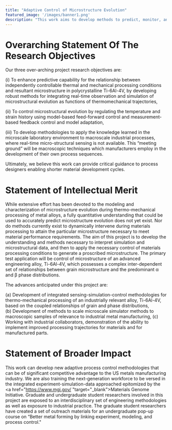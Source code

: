 ```yaml
---
title: "Adaptive Control of Microstructure Evolution"
featured_image: '/images/banner1.png'
description: "This work aims to develop methods to predict, monitor, and control microstructural evolution in real-time during thermomechanical processing of metals in order to optimize properties and reduce the time and cost to develop and adopt new materials in industrial applications."
---
```


# Overarching Statement Of The Research Objectives

Our three over-arching project research objectives are: 

(i) To enhance predictive capability for the relationship between independently controllable thermal and mechanical processing conditions and resultant microstructure in polycrystalline Ti-6Al-4V, by developing robust methods for integrating real-time observation and simulation of microstructural evolution as functions of thermomechanical trajectories,

(ii) To control microstructural evolution by regulating the temperature and strain history using model-based feed-forward control and measurement-based feedback control and model adaptation,

(iii) To develop methodologies to apply the knowledge learned in the microscale laboratory environment to macroscale industrial processes, where real-time micro-structural sensing is not available. This “meeting ground” will be macroscopic techniques which manufacturers employ in the development of their own process sequences. 

Ultimately, we believe this work can provide critical guidance to process designers enabling shorter material development cycles. 


# Statement of Intellectual Merit

While extensive effort has been devoted to the modeling and characterization of microstructure evolution during thermo-mechanical processing of metal alloys, a fully quantitative understanding that could be used to accurately predict microstructure evolution does not yet exist.   Nor do methods currently exist to dynamically intervene during materials processing to attain the particular microstructure necessary to meet material performance requirements. The aim of this project is to develop the understanding and methods necessary to interpret simulation and microstructural data, and then to apply the necessary control of materials processing conditions to generate a proscribed microstructure.  The primary test application will be control of microstructure of an advanced engineering alloy, Ti-6Al-4V, which possesses a complex inter-dependent set of relationships between grain microstructure and the predominant &alpha; and &beta; phase distributions.

The advances anticipated under this project are: 

(a) Development of integrated sensing-simulation-control methodologies for thermo-mechanical processing of an industrially relevant alloy, Ti-6Al-4V, based on the coupled relationships of grain and phase distributions,  
(b) Development of methods to scale microscale simulator methods to macroscopic samples of relevance to industrial metal manufacturing, 
(c) Working with industrial collaborators, demonstration of the ability to implement improved processing trajectories for materials and for manufactured parts.


# Statement of Broader Impact

This work can develop new adaptive process control methodologies that can be of significant competitive advantage to the US metals manufacturing industry.  We are also training the next-generation workforce to be versed in the integrated experiment-simulation-data approached epitomized by the <a href="https://www.mgi.gov/ "target="_blank">Materials Genome Initiative</a>. Graduate and undergraduate student researchers involved in this project are exposed to an interdisciplinary set of engineering methodologies as well as exposure to industrial practice.  The graduate student researchers have created a set of outreach materials for an undergraduate pop-up course on “Better metal forming by linking experiment, modeling, and process control."